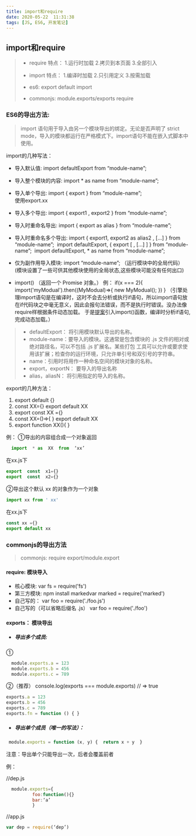 ```yaml
---
title: import和require
date: 2020-05-22  11:31:38
tags: [JS, ES6, 开发笔记]
---
```




## import和require

>- require    特点： 1.运行时加载  2.拷贝到本页面   3.全部引入
>- import     特点： 1.编译时加载  2.只引用定义     3.按需加载
>
>- es6:         export  default            import 
>- commonjs:     module.exports/exports     require   

### ES6的导出方法:

> import 语句用于导入由另一个模块导出的绑定。无论是否声明了 strict mode，导入的模块都运行在严格模式下。import语句不能在嵌入式脚本中使用。

import的几种写法：

- 导入默认值:           import  defaultExport  from “module-name”;

- 导入整个模块的内容:   import * as name from “module-name”;

- 导入单个导出:         import { export } from “module-name”;   
  ​                                     使用export.xx

- 导入多个导出:            import { export1 , export2 } from “module-name”; 

- 导入时重命名导出:    import { export as alias } from “module-name”;

- 导入时重命名多个导出: import { export1, export2 as alias2 , [...] } from “module-name”;
  ​                                          import defaultExport, { export [ , [...] ] } from “module-name”;
  ​                                          import defaultExport, * as name from “module-name”;

- 仅为副作用导入模块:   import “module-name”;  （运行模块中的全局代码）
  (模块设置了一些可供其他模块使用的全局状态,这些模块可能没有任何出口)

- import()    （返回一个 Promise 对象。）
  例：  if(x === 2){ import('myModual').then((MyModual)=>{ new MyModual(); }) }
  （引擎处理import语句是在编译时，这时不会去分析或执行if语句，所以import语句放在if代码块之中毫无意义，因此会报句法错误，而不是执行时错误。没办法像require样根据条件动态加载。 于是[提案](https://link.juejin.im?target=https://github.com/tc39/proposal-dynamic-import)引入import()函数，编译时分析if语句,完成动态加载。）

> - defaultExport： 将引用模块默认导出的名称。
> - module-name：要导入的模块。这通常是包含模块的 .js 文件的相对或绝对路径名，可以不包括 .js 扩展名。某些打包 工具可以允许或要求使用该扩展；检查你的运行环境，只允许单引号和双引号的字符串。
> - name：引用时将用作一种命名空间的模块对象的名称。
> - export，exportN： 要导入的导出名称
> - alias，aliasN： 将引用指定的导入的名称。

 

export的几种方法：
1. export default {}
2. const XX={}       export default XX
3. export const XX ={}
4. const XX=()=>{ }   export default XX
5. export function  XX(){ }

例：
①导出的内容组合成一个对象返回  

```js
  import  * as  XX  from  ‘xx’  
```

   在xx.js下               


   ```js
export  const  x1={}  
export  const  x2={}
   ```



②导出这个默认 xx 的对象作为一个对象    

```js
import xx from ' xx'
```
在xx.js下   

```js
const xx ={}  
export default xx
```

 

  

### commonjs的导出方法

> commonjs:  require   export/module.export

#### require:  模块导入
- 核心模块:                                                    var fs = require('fs')         
-  第三方模块: npm install markedvar            marked = require('marked')       
-  自己写的：                                                 var foo = require('./foo.js')
-  自己写的（可以省略后缀名 .js）               var foo = require('./foo')

 

####  exports： 模块导出

- ##### 导出多个成员:

①      
```js
  module.exports.a = 123
  module.exports.b = 456
  module.exports.c = 789
```

②（推荐）  console.log(exports === module.exports) // => true

```js
exports.a = 123
exports.b = 456
exports.c = 789
exports.fn = function () { }
```



- ##### 导出单个成员（唯一的写法）：

```js
 module.exports = function (x, y) {  return x + y  }
```


注意：导出单个只能导出一次，后者会覆盖前者

 

例：

//dep.js

  ```js
    module.exports={
            foo:function(){}
            bar:‘a’ 
            }
  ```

 //app.js

   ```js
   var dep = require(‘dep’)
   ```

